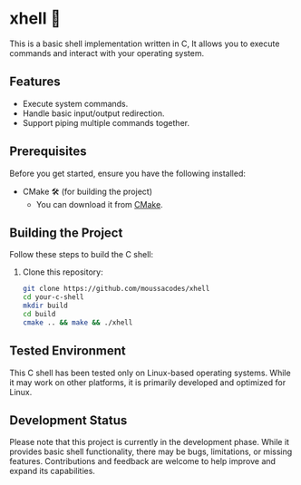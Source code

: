 # xhell 🐚

This is a basic shell implementation written in C, It allows you to execute commands and interact with your operating system.

## Features

- Execute system commands.
- Handle basic input/output redirection.
- Support piping multiple commands together.

## Prerequisites

Before you get started, ensure you have the following installed:

- CMake 🛠️ (for building the project)
  - You can download it from [CMake](https://cmake.org/download/).

## Building the Project

Follow these steps to build the C shell:

1. Clone this repository:

   ```sh
   git clone https://github.com/moussacodes/xhell
   cd your-c-shell
   mkdir build
   cd build
   cmake .. && make && ./xhell
   ```

## Tested Environment

This C shell has been tested only on Linux-based operating systems. While it may work on other platforms, it is primarily developed and optimized for Linux.

## Development Status

Please note that this project is currently in the development phase. While it provides basic shell functionality, there may be bugs, limitations, or missing features. Contributions and feedback are welcome to help improve and expand its capabilities.
